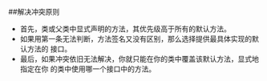 ##解决冲突原则
- 首先，类或父类中显式声明的方法，其优先级高于所有的默认方法。
- 如果用第一条无法判断，方法签名又没有区别，那么选择提供最具体实现的默认方法的
  接口。
- 最后，如果冲突依旧无法解决，你就只能在你的类中覆盖该默认方法，显式地指定在你
  的类中使用哪一个接口中的方法。
